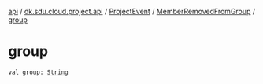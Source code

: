 [api](../../../index.md) / [dk.sdu.cloud.project.api](../../index.md) / [ProjectEvent](../index.md) / [MemberRemovedFromGroup](index.md) / [group](./group.md)

# group

`val group: `[`String`](https://kotlinlang.org/api/latest/jvm/stdlib/kotlin/-string/index.html)